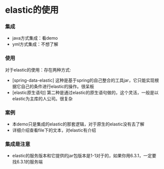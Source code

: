 # elastic的使用

### 集成
* java方式集成：看demo
* yml方式集成：不想了解

### 使用
对于elastic的使用：存在两种方式:
* [spring-data-elastic] 这种是基于spring的自己整合的工具jar，它只能实现根据它自己的条件进行elastic的操作。很呆板
* [elastic原生语句] 第二种是通过elastic的原生语句做的，这个灵活，一般是以elastic为主库的人公司。很复杂

### 案例
* 本demo只是集成的elastic的那套逻辑，对于原生的elastic没有去了解
* 详细介绍查看file下的文本，对elastic有介绍

### 集成是注意
* elastic的服务版本和它提供的jar包版本是1-1对于的，如果你用6.3.1，一定要找6.3.1的服务端

